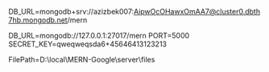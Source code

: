 DB_URL=mongodb+srv://azizbek007:AipwOcOHawxOmAA7@cluster0.dbth7hb.mongodb.net/mern

DB_URL=mongodb://127.0.0.1:27017/mern
PORT=5000 SECRET_KEY=qweqweqsda6+45646413123213

FilePath=D:\local\MERN-Google\server\files